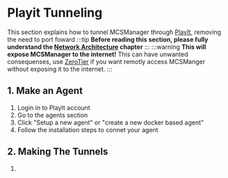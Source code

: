 # Playit Tunneling
This section explains how to tunnel MCSManager through [PlayIt](https://playit.gg), removing the need to port foward
:::tip
**Before reading this section, please fully understand the [Network Architecture](/ops/mcsm_network) chapter**
:::
:::warning
**This will expose MCSManager to the internet!** This can have unwanted consequenses, use [ZeroTier](./zerotier) if you want remotly access MCSManger without exposing it to the internet.
:::
## 1. Make an Agent
1. Login in to PlayIt account
2. Go to the agents section
3. Click "Setup a new agent" or "create a new docker based agent"
4. Follow the installation steps to connet your agent

## 2. Making The Tunnels
1. 